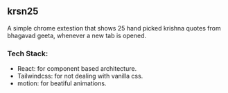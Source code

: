 ##  krsn25
A simple chrome extestion that shows 25 hand picked krishna quotes from bhagavad geeta, whenever a new tab is opened.

### Tech Stack: 
- React: for component based architecture.
- Tailwindcss: for not dealing with vanilla css.
- motion: for beatiful animations.


